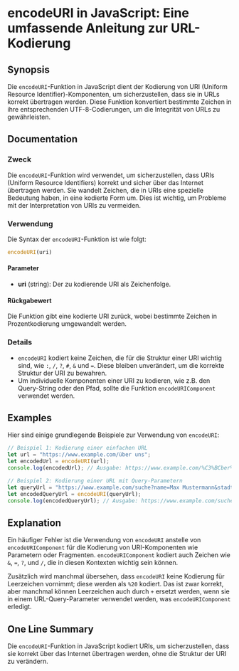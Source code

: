 <!--
Meta Description: # encodeURI in JavaScript: Eine umfassende Anleitung zur URL-Kodierung ## Synopsis Die `encodeURI`-Funktion in JavaScript dient der Kodierung von URI ...
Meta Keywords: die, encodeuri, uri, werden, funktion
-->

# encodeURI in JavaScript: Eine umfassende Anleitung zur URL-Kodierung

## Synopsis
Die `encodeURI`-Funktion in JavaScript dient der Kodierung von URI (Uniform Resource Identifier)-Komponenten, um sicherzustellen, dass sie in URLs korrekt übertragen werden. Diese Funktion konvertiert bestimmte Zeichen in ihre entsprechenden UTF-8-Codierungen, um die Integrität von URLs zu gewährleisten.

## Documentation
### Zweck
Die `encodeURI`-Funktion wird verwendet, um sicherzustellen, dass URIs (Uniform Resource Identifiers) korrekt und sicher über das Internet übertragen werden. Sie wandelt Zeichen, die in URIs eine spezielle Bedeutung haben, in eine kodierte Form um. Dies ist wichtig, um Probleme mit der Interpretation von URIs zu vermeiden.

### Verwendung
Die Syntax der `encodeURI`-Funktion ist wie folgt:

```javascript
encodeURI(uri)
```

#### Parameter
- **uri** (string): Der zu kodierende URI als Zeichenfolge.

#### Rückgabewert
Die Funktion gibt eine kodierte URI zurück, wobei bestimmte Zeichen in Prozentkodierung umgewandelt werden.

### Details
- `encodeURI` kodiert keine Zeichen, die für die Struktur einer URI wichtig sind, wie `:`, `/`, `?`, `#`, `&` und `=`. Diese bleiben unverändert, um die korrekte Struktur der URI zu bewahren.
- Um individuelle Komponenten einer URI zu kodieren, wie z.B. den Query-String oder den Pfad, sollte die Funktion `encodeURIComponent` verwendet werden.

## Examples
Hier sind einige grundlegende Beispiele zur Verwendung von `encodeURI`:

```javascript
// Beispiel 1: Kodierung einer einfachen URL
let url = "https://www.example.com/über uns";
let encodedUrl = encodeURI(url);
console.log(encodedUrl); // Ausgabe: https://www.example.com/%C3%BCber%20uns

// Beispiel 2: Kodierung einer URL mit Query-Parametern
let queryUrl = "https://www.example.com/suche?name=Max Mustermann&stadt=München";
let encodedQueryUrl = encodeURI(queryUrl);
console.log(encodedQueryUrl); // Ausgabe: https://www.example.com/suche?name=Max%20Mustermann&stadt=M%C3%BCnchen
```

## Explanation
Ein häufiger Fehler ist die Verwendung von `encodeURI` anstelle von `encodeURIComponent` für die Kodierung von URI-Komponenten wie Parametern oder Fragmenten. `encodeURIComponent` kodiert auch Zeichen wie `&`, `=`, `?`, und `/`, die in diesen Kontexten wichtig sein können.

Zusätzlich wird manchmal übersehen, dass `encodeURI` keine Kodierung für Leerzeichen vornimmt; diese werden als `%20` kodiert. Das ist zwar korrekt, aber manchmal können Leerzeichen auch durch `+` ersetzt werden, wenn sie in einem URL-Query-Parameter verwendet werden, was `encodeURIComponent` erledigt.

## One Line Summary
Die `encodeURI`-Funktion in JavaScript kodiert URIs, um sicherzustellen, dass sie korrekt über das Internet übertragen werden, ohne die Struktur der URI zu verändern.
